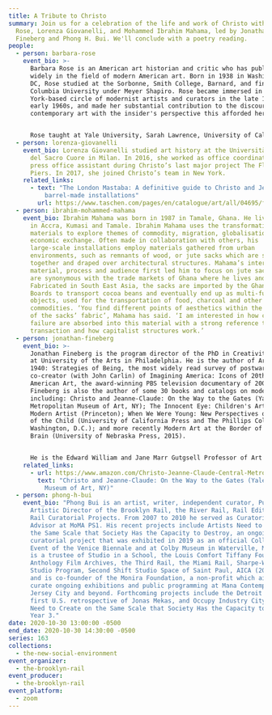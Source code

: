 ```yaml
---
title: A Tribute to Christo
summary: Join us for a celebration of the life and work of Christo with Barbara
  Rose, Lorenza Giovanelli, and Mohammed Ibrahim Mahama, led by Jonathan
  Fineberg and Phong H. Bui. We'll conclude with a poetry reading.
people:
  - person: barbara-rose
    event_bio: >-
      Barbara Rose is an American art historian and critic who has published
      widely in the field of modern American art. Born in 1938 in Washington,
      DC, Rose studied at the Sorbonne, Smith College, Barnard, and finally,
      Columbia University under Meyer Shapiro. Rose became immersed in the New
      York-based circle of modernist artists and curators in the late 1950s and
      early 1960s, and made her substantial contribution to the discourse on
      contemporary art with the insider's perspective this afforded her.


      Rose taught at Yale University, Sarah Lawrence, University of California at Irvine and San Diego, and the American University Art in Italy program, and was senior curator at the Museum of Fine Arts, Houston, from 1981-1985. A prolific writer, Rose is the author of American Art Since 1900(1967), The Golden Age of Dutch Painting (1969), American Painting: The 20th Century (Skira, 1969), and monographs on the artists Magdalena Abankawicz, Helen Frankenthaler, Robert Rauschenberg, Alexander Liberman, Larry Rivers, and others, as well as dozens of exhibition catalog essays. She held editorial positions at Art in America, Vogue, Artforum, Partisan Review, and Journal of Art, and her writing has also appeared in Art International, Studio International, Arts Magazine, and ARTnews, among many others.
  - person: lorenza-giovanelli
    event_bio: Lorenza Giovanelli studied art history at the Università Cattolica
      del Sacro Cuore in Milan. In 2016, she worked as office coordinator and
      press office assistant during Christo’s last major project The Floating
      Piers. In 2017, she joined Christo’s team in New York.
    related_links:
      - text: "The London Mastaba: A definitive guide to Christo and Jeanne-Claude’s
          barrel-made installations"
        url: https://www.taschen.com/pages/en/catalogue/art/all/04695/facts.christo_and_jeanne_claude_barrels_and_the_mastaba_19582018.htm
  - person: ibrahim-mohammed-mahama
    event_bio: Ibrahim Mahama was born in 1987 in Tamale, Ghana. He lives and works
      in Accra, Kumasi and Tamale. Ibrahim Mahama uses the transformation of
      materials to explore themes of commodity, migration, globalisation and
      economic exchange. Often made in collaboration with others, his
      large-scale installations employ materials gathered from urban
      environments, such as remnants of wood, or jute sacks which are stitched
      together and draped over architectural structures. Mahama’s interest in
      material, process and audience first led him to focus on jute sacks that
      are synonymous with the trade markets of Ghana where he lives and works.
      Fabricated in South East Asia, the sacks are imported by the Ghana Cocoa
      Boards to transport cocoa beans and eventually end up as multi-functional
      objects, used for the transportation of food, charcoal and other
      commodities. ‘You find different points of aesthetics within the surface
      of the sacks’ fabric’, Mahama has said. ‘I am interested in how crisis and
      failure are absorbed into this material with a strong reference to global
      transaction and how capitalist structures work.’
  - person: jonathan-fineberg
    event_bio: >-
      Jonathan Fineberg is the program director of the PhD in Creativity program
      at University of the Arts in Philadelphia. He is the author of Art Since
      1940: Strategies of Being, the most widely read survey of postwar art, and
      co-creator (with John Carlin) of Imagining America: Icons of 20th Century
      American Art, the award-winning PBS television documentary of 2005.
      Fineberg is also the author of some 30 books and catalogs on modern art,
      including: Christo and Jeanne-Claude: On the Way to the Gates (Yale &
      Metropolitan Museum of Art, NY); The Innocent Eye: Children's Art and the
      Modern Artist (Princeton); When We Were Young: New Perspectives on the Art
      of the Child (University of California Press and The Phillips Collection,
      Washington, D.C.); and more recently Modern Art at the Border of Mind and
      Brain (University of Nebraska Press, 2015). 


      He is the Edward William and Jane Marr Gutgsell Professor of Art History Emeritus at University of Illinois and a trustee emeritus of the Phillips Collection in Washington, D.C., where he was founding director of the Center for the Study of Modern Art. Fineberg has curated more than a dozen museum exhibitions, taught at Yale and Illinois, and served as a visitor at Harvard, Columbia, University of California and elsewhere. 
    related_links:
      - url: https://www.amazon.com/Christo-Jeanne-Claude-Central-Metropolitan-Museum/dp/0300104057
        text: "Christo and Jeanne-Claude: On the Way to the Gates (Yale & Metropolitan
          Museum of Art, NY)"
  - person: phong-h-bui
    event_bio: "Phong Bui is an artist, writer, independent curator, Publisher and
      Artistic Director of the Brooklyn Rail, the River Rail, Rail Editions, and
      Rail Curatorial Projects. From 2007 to 2010 he served as Curatorial
      Advisor at MoMA PS1. His recent projects include Artists Need to Create on
      the Same Scale that Society Has the Capacity to Destroy, an ongoing
      curatorial project that was exhibited in 2019 as an official Collateral
      Event of the Venice Biennale and at Colby Museum in Waterville, Maine. He
      is a trustee of Studio in a School, the Louis Comfort Tiffany Foundation,
      Anthology Film Archives, the Third Rail, the Miami Rail, Sharpe-Walentas
      Studio Program, Second Shift Studio Space of Saint Paul, AICA (2007-2020),
      and is co-founder of the Monira Foundation, a non-profit which aims to
      curate ongoing exhibitions and public programming at Mana Contemporary in
      Jersey City and beyond. Forthcoming projects include the Detroit Rail, the
      first U.S. retrospective of Jonas Mekas, and Occupy Industry City: Artists
      Need to Create on the Same Scale that Society Has the Capacity to Destroy,
      Year 3."
date: 2020-10-30 13:00:00 -0500
end_date: 2020-10-30 14:30:00 -0500
series: 163
collections:
  - the-new-social-environment
event_organizer:
  - the-brooklyn-rail
event_producer:
  - the-brooklyn-rail
event_platform:
  - zoom
---
```

